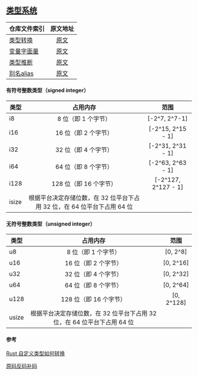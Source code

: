 ## [类型系统](https://rustwiki.org/zh-CN/rust-by-example/types.html)

|        仓库文件索引          |         原文地址         |        
|----------------------|:-----------------------------:|
| [类型转换](./src/rs_cast.rs)    |[原文](https://rustwiki.org/zh-CN/rust-by-example/types/cast.html)
| [变量字面量](./src/rs_literals.rs)  | [原文](https://rustwiki.org/zh-CN/rust-by-example/types/literals.html) 
| [类型推断](./src/rs_infer.rs)  | [原文](https://rustwiki.org/zh-CN/rust-by-example/types/inference.html) 
| [别名alias](./src/rs_alias.rs)  | [原文](https://rustwiki.org/zh-CN/rust-by-example/types/alias.html) 





#### 有符号整数类型（signed integer）

|         类型         |         占用内存         |         范围         |
|----------------------|:-----------------------:|:-----------------------:|
| i8   |  8 位（即 1 个字节）    |  [-2^7, 2^7-1]       
| i16  |  16 位（即 2 个字节）   |  [-2^15, 2^15 - 1]   
| i32  |  32 位（即 4 个字节）   |  [-2^31, 2^31 - 1]   
| i64  |  64 位（即 8 个字节）   |  [-2^63, 2^63 - 1]   
| i128 |  128 位（即 16 个字节） |  [-2^127, 2^127 - 1] 
| isize|  根据平台决定存储位数，在 32 位平台下占用 32 位，在 64 位平台下占用 64 位 


#### 无符号整数类型（unsigned integer）

|         类型         |         占用内存         |         范围         |
|----------------------|:-----------------------:|:-----------------------:|
| u8   |  8 位（即 1 个字节）    |  [0, 2^8]       
| u16  |  16 位（即 2 个字节）   |  [0, 2^16]   
| u32  |  32 位（即 4 个字节）   |  [0, 2^32]   
| u64  |  64 位（即 8 个字节）   |  [0, 2^64]   
| u128 |  128 位（即 16 个字节） |  [0, 2^128] 
| usize|  根据平台决定存储位数，在 32 位平台下占用 32 位，在 64 位平台下占用 64 位 





#### 参考

[Rust 自定义类型如何转换](../rs_day_f/)

[原码反码补码](https://www.cnblogs.com/zhangziqiu/archive/2011/03/30/computercode.html)

